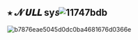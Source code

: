 ##  ⭑ 𝓝 𝙐𝙇𝙇 sy𝘴![11747bdb](https://user-images.githubusercontent.com/115387378/221416176-97cbf0c8-bb7f-427c-a834-fc2a24080999.gif)


![b7876eae5045d0dc0ba4681676d0366e](https://user-images.githubusercontent.com/115387378/221415509-4ae03fdb-aeb1-436c-a727-079e8f24b471.gif)
